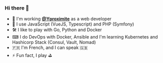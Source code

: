 ### Hi there 👋

* 🏢 I'm working [**@Yproximite**](http://github.com/Yproximite) as a web developer
* 🔭 I use JavaScript (VueJS, Typescript) and PHP (Symfony)
* 🛠 I like to play with Go, Python and Docker
* ⌨ I do DevOps with Docker, Ansible and I'm learning Kubernetes and Hashicorp Stack (Consul, Vault, Nomad)
* 🇫🇷 I'm French, and I can speak 🇬🇧
* ⚡ Fun fact, I play :golf:

<!--
[![marmorag's github stats](https://github-readme-stats.vercel.app/api?username=marmorag&count_private=true)](https://github.com/anuraghazra/github-readme-stats)
[![Top Langs](https://github-readme-stats.vercel.app/api/top-langs/?username=marmorag&count_private=true)](https://github.com/anuraghazra/github-readme-stats)
-->

<!--
**marmorag/marmorag** is a ✨ _special_ ✨ repository because its `README.md` (this file) appears on your GitHub profile.

Here are some ideas to get you started:

- 🔭 I’m currently working on ...
- 🌱 I’m currently learning ...
- 👯 I’m looking to collaborate on ...
- 🤔 I’m looking for help with ...
- 💬 Ask me about ...
- 📫 How to reach me: ...
- 😄 Pronouns: ...
- ⚡ Fun fact: ...

-->
